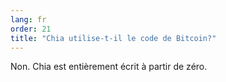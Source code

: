 ```yaml
---
lang: fr
order: 21
title: "Chia utilise-t-il le code de Bitcoin?"
---
```


Non. Chia est entièrement écrit à partir de zéro.
